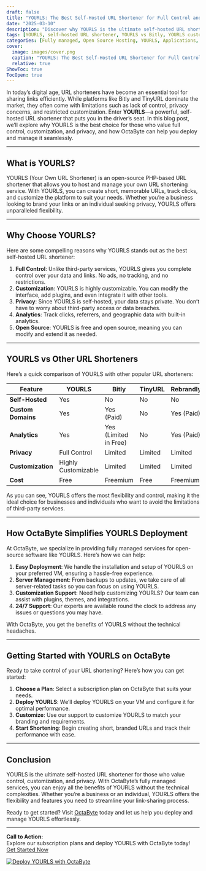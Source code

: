 ```yaml
---
draft: false
title: "YOURLS: The Best Self-Hosted URL Shortener for Full Control and Customization"
date: "2025-03-10"
description: "Discover why YOURLS is the ultimate self-hosted URL shortener for businesses and individuals seeking full control, customization, and privacy. Learn how OctaByte can help you deploy and manage YOURLS effortlessly."
tags: [YOURLS, self-hosted URL shortener, YOURLS vs Bitly, YOURLS customization, YOURLS installation, managed YOURLS hosting, OctaByte, open source URL shortener, YOURLS features, YOURLS benefits]
categories: [Fully managed, Open Source Hosting, YOURLS, Applications, Others]
cover:
  image: images/cover.png
  caption: "YOURLS: The Best Self-Hosted URL Shortener for Full Control and Customization"
  relative: true
ShowToc: true
TocOpen: true
---
```



In today’s digital age, URL shorteners have become an essential tool for sharing links efficiently. While platforms like Bitly and TinyURL dominate the market, they often come with limitations such as lack of control, privacy concerns, and restricted customization. Enter **YOURLS**—a powerful, self-hosted URL shortener that puts you in the driver’s seat. In this blog post, we’ll explore why YOURLS is the best choice for those who value full control, customization, and privacy, and how OctaByte can help you deploy and manage it seamlessly.

---

## What is YOURLS?

YOURLS (Your Own URL Shortener) is an open-source PHP-based URL shortener that allows you to host and manage your own URL shortening service. With YOURLS, you can create short, memorable URLs, track clicks, and customize the platform to suit your needs. Whether you’re a business looking to brand your links or an individual seeking privacy, YOURLS offers unparalleled flexibility.

---

## Why Choose YOURLS?

Here are some compelling reasons why YOURLS stands out as the best self-hosted URL shortener:

1. **Full Control**: Unlike third-party services, YOURLS gives you complete control over your data and links. No ads, no tracking, and no restrictions.
2. **Customization**: YOURLS is highly customizable. You can modify the interface, add plugins, and even integrate it with other tools.
3. **Privacy**: Since YOURLS is self-hosted, your data stays private. You don’t have to worry about third-party access or data breaches.
4. **Analytics**: Track clicks, referrers, and geographic data with built-in analytics.
5. **Open Source**: YOURLS is free and open source, meaning you can modify and extend it as needed.

---

## YOURLS vs Other URL Shorteners

Here’s a quick comparison of YOURLS with other popular URL shorteners:

| Feature                | YOURLS               | Bitly                | TinyURL              | Rebrandly            |
|------------------------|----------------------|----------------------|----------------------|----------------------|
| **Self-Hosted**        | Yes                  | No                   | No                   | No                   |
| **Custom Domains**     | Yes                  | Yes (Paid)           | No                   | Yes (Paid)           |
| **Analytics**          | Yes                  | Yes (Limited in Free)| No                   | Yes (Paid)           |
| **Privacy**            | Full Control         | Limited              | Limited              | Limited              |
| **Customization**      | Highly Customizable  | Limited              | Limited              | Limited              |
| **Cost**               | Free                 | Freemium             | Free                 | Freemium             |

As you can see, YOURLS offers the most flexibility and control, making it the ideal choice for businesses and individuals who want to avoid the limitations of third-party services.

---

## How OctaByte Simplifies YOURLS Deployment

At OctaByte, we specialize in providing fully managed services for open-source software like YOURLS. Here’s how we can help:

1. **Easy Deployment**: We handle the installation and setup of YOURLS on your preferred VM, ensuring a hassle-free experience.
2. **Server Management**: From backups to updates, we take care of all server-related tasks so you can focus on using YOURLS.
3. **Customization Support**: Need help customizing YOURLS? Our team can assist with plugins, themes, and integrations.
4. **24/7 Support**: Our experts are available round the clock to address any issues or questions you may have.

With OctaByte, you get the benefits of YOURLS without the technical headaches.

---

## Getting Started with YOURLS on OctaByte

Ready to take control of your URL shortening? Here’s how you can get started:

1. **Choose a Plan**: Select a subscription plan on OctaByte that suits your needs.
2. **Deploy YOURLS**: We’ll deploy YOURLS on your VM and configure it for optimal performance.
3. **Customize**: Use our support to customize YOURLS to match your branding and requirements.
4. **Start Shortening**: Begin creating short, branded URLs and track their performance with ease.

---

## Conclusion

YOURLS is the ultimate self-hosted URL shortener for those who value control, customization, and privacy. With OctaByte’s fully managed services, you can enjoy all the benefits of YOURLS without the technical complexities. Whether you’re a business or an individual, YOURLS offers the flexibility and features you need to streamline your link-sharing process.

Ready to get started? Visit [OctaByte](https://octabyte.io) today and let us help you deploy and manage YOURLS effortlessly.

---

**Call to Action:**  
Explore our subscription plans and deploy YOURLS with OctaByte today! [Get Started Now](#)

[![Deploy YOURLS with OctaByte](/images/deploy-on-octabyte.png)](https://octabyte.io/fully-managed-open-source-services/applications/others/yourls)